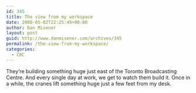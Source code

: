```yaml
---
id: 345
title: The view from my workspace
date: 2008-05-02T22:25:49+00:00
author: Dan Misener
layout: post
guid: http://www.danmisener.com/archives/345
permalink: /the-view-from-my-workspace/
categories:
  - CBC
---
```

They&#8217;re building something huge just east of the Toronto Broadcasting Centre. And every single day at work, we get to watch them build it. Once in a while, the cranes lift something huge just a few feet from my desk.